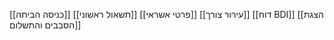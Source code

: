 
[[כניסה הביתה]]
[[תשאול ראשוני]]
[[פרטי  אשראי]]
[[עירור צורך]]
[[דוח BDI]]
[[הצגת הסבבים והתשלום]]
